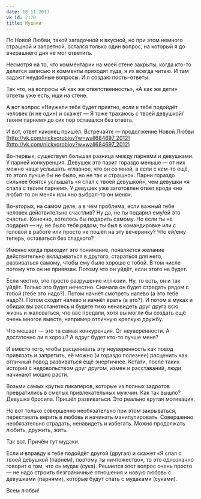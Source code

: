 ```yaml
---
date: 18.11.2013
vk_id: 2170
title: Мудаки
---
```


По Новой Любви, такой загадочной и вкусной, но при этом немного страшной и запретной, остался только один вопрос, на который я до вчерашнего дня не мог ответить.

Несмотря на то, что комментарии на моей стене закрыты, когда кто-то делится записью и комменты приходят туда, я их всегда читаю. И там задают неудобные вопросы. И я создаю посты-ответы.

Так что, на вопросы «А как же ответственность», «А как же дети» ответы уже есть, ищи на стене.

А вот вопрос «Неужели тебе будет приятно, если к тебе подойдёт человек (и не один) и скажет — Я тоже трахаюсь с твоей девушкой/твоим парнем» до сих пор оставался без ответа.

И вот, ответ наконец пришёл. Встречайте — продолжение Новой Любви [http://vk.com/nickvorobiov?w=wall684697_2012](http://vk.com/nickvorobiov?w=wall684697_2012)

Во-первых, существует большая разница между парнями и девушками. У парней конкуренция. Девушек это парит гораздо меньше — от них можно чаще услышать «главное, что он со мной, а если с кем-то ещё, то этого лучше бы не было, но не так и страшно». Парни гораздо сильнее боятся услышать «я спал с твоей девушкой», чем девушки «я спала с твоим парнем». У девушек уже заготовлен ответ вроде «но любит-то он меня» или «но выбрал-то он меня».

Во-вторых, на самом деле, а в чём проблема, если важный тебе человек действительно счастлив? Ну да, не ты подарил ему/ей это счастье. Конечно, хотелось бы подарить самому. Но если ты не подарил — ну, не было тебя рядом, ты был в командировке или с головой в работе или просто не пошёл на эту вечеринку? Что ей/ему теперь, оставаться без сладкого?

Именно когда приходит это понимание, появляется желание действительно вкладываться в другого, стараться для него, развиваться самому, чтобы ему было хорошо с тобой. В том числе потому что он не привязан. Потому что он уйдёт, если этого не будет.

Если честно, это просто разрушение иллюзии. Ну, то есть, он и так уйдёт. Только это будет нечестно. Сначала он будет страдать рядом с тобой (тебе это надо?). Потом начнёт смотреть налево (а это тебе надо?). Потом сходит налево и начнёт врать (а это?). И потом в муках и обидах вы расстанетесь и будете тихо ненавидеть друг друга всю жизнь и жаловаться, что вас предали, хотя вы могли бы создать ещё очень многое вместе, например отличную крепкую дружбу.

Что мешает — это та самая конкуренция. От неуверенности. А достаточно ли я хорош? А вдруг будет кто-то лучше меня?

И вместо того, чтобы расценивать эту неуверенность как повод привязать и запретить, её можно (и гораздо полезнее) расценить как отличный повод развиваться ещё энергичнее. Кстати, после таких историй с недовольством друг другом, измен и расставаний, люди начинают мощно расти.

Возьми самых крутых пикаперов, которые из полных задротов превратились в смелых привлекательных мужчин. Как так вышло? Девушка бросила. Пришёл развиваться. Это реально крутая мотивация.

Но вот только совершенно необязательно при этом закрываться, переставать верить в любовь и начинать манипулировать. Совершенно необязательно страдать, ненавидеть и избегать. Можно продолжать любить, дружить, жить.

Так вот. Причём тут мудаки.

Если и вправду к тебе подойдёт другой (другая) и скажет «Я спал с твоей девушкой (парнем), поэтому ты ничтожество», то это однозначно говорит о том, что он мудак (сука). Решается этот вопрос очень просто — не надо строить безграничные отношения и новую любовь с девушками (парнями), которые будут спать с мудаками (суками).

Всем любви&#33;